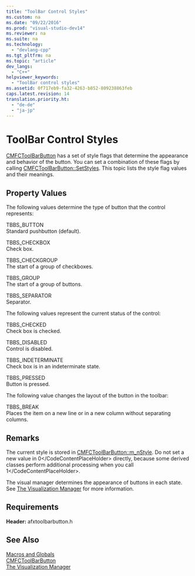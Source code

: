 ```yaml
---
title: "ToolBar Control Styles"
ms.custom: na
ms.date: "09/22/2016"
ms.prod: "visual-studio-dev14"
ms.reviewer: na
ms.suite: na
ms.technology: 
  - "devlang-cpp"
ms.tgt_pltfrm: na
ms.topic: "article"
dev_langs: 
  - "C++"
helpviewer_keywords: 
  - "ToolBar control styles"
ms.assetid: 0f717eb9-fa32-4263-b852-809238863feb
caps.latest.revision: 14
translation.priority.ht: 
  - "de-de"
  - "ja-jp"
---
```

# ToolBar Control Styles
[CMFCToolBarButton](../vs140/cmfctoolbarbutton-class.md) has a set of style flags that determine the appearance and behavior of the button. You can set a combination of these flags by calling [CMFCToolBarButton::SetStyles](../vs140/cmfctoolbarbutton--setstyle.md). This topic lists the style flag values and their meanings.  
  
## Property Values  
 The following values determine the type of button that the control represents:  
  
 TBBS_BUTTON  
 Standard pushbutton (default).  
  
 TBBS_CHECKBOX  
 Check box.  
  
 TBBS_CHECKGROUP  
 The start of a group of checkboxes.  
  
 TBBS_GROUP  
 The start of a group of buttons.  
  
 TBBS_SEPARATOR  
 Separator.  
  
 The following values represent the current status of the control:  
  
 TBBS_CHECKED  
 Check box is checked.  
  
 TBBS_DISABLED  
 Control is disabled.  
  
 TBBS_INDETERMINATE  
 Check box is in an indeterminate state.  
  
 TBBS_PRESSED  
 Button is pressed.  
  
 The following value changes the layout of the button in the toolbar:  
  
 TBBS_BREAK  
 Places the item on a new line or in a new column without separating columns.  
  
## Remarks  
 The current style is stored in [CMFCToolBarButton::m_nStyle](../vs140/cmfctoolbarbutton--m_nstyle.md). Do not set a new value in <CodeContentPlaceHolder>0\</CodeContentPlaceHolder> directly, because some derived classes perform additional processing when you call <CodeContentPlaceHolder>1\</CodeContentPlaceHolder>.  
  
 The visual manager determines the appearance of buttons in each state. See [The Visualization Manager](../vs140/visualization-manager.md) for more information.  
  
## Requirements  
 **Header:** afxtoolbarbutton.h  
  
## See Also  
 [Macros and Globals](../vs140/mfc-macros-and-globals.md)   
 [CMFCToolBarButton](../vs140/cmfctoolbarbutton-class.md)   
 [The Visualization Manager](../vs140/visualization-manager.md)